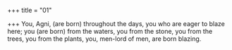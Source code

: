 +++
title = "01"

+++
You, Agni, (are born) throughout the days, you who are eager to blaze  here; you (are born) from the waters, you from the stone,
you from the trees, you from the plants, you, men-lord of men, are born  blazing.